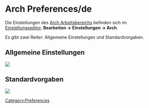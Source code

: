 # Arch Preferences/de


Die Einstellungen des [Arch Arbeitsbereichs](Arch_Workbench/de.md) befinden sich im [Einstellungseditor](Preferences_Editor/de.md), **Bearbeiten → Einstellungen → Arch**.

Es gibt zwei Reiter: Allgemeine Einstellungen und Standardvorgaben.

## Allgemeine Einstellungen 

![](images/Preference_Arch_Tab_01.png )

## Standardvorgaben

![](images/Preference_Arch_Tab_02.png )


 

[Category:Preferences](Category:Preferences.md)
